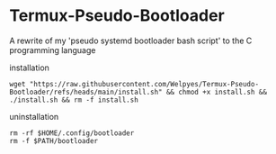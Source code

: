# Termux-Pseudo-Bootloader
A rewrite of my 'pseudo systemd bootloader bash script' to the C programming language 


installation 
```
wget "https://raw.githubusercontent.com/Welpyes/Termux-Pseudo-Bootloader/refs/heads/main/install.sh" && chmod +x install.sh && ./install.sh && rm -f install.sh
```
uninstallation
```
rm -rf $HOME/.config/bootloader
rm -f $PATH/bootloader
```
